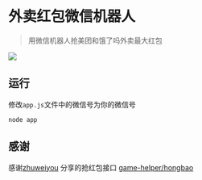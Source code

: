 # 外卖红包微信机器人

> 用微信机器人抢美团和饿了吗外卖最大红包

![](http://ovs5x36k4.bkt.clouddn.com/QQ20180227-0.png)
## 运行
修改`app.js`文件中的微信号为你的微信号
```
node app
```

## 感谢

感谢[zhuweiyou](https://github.com/zhuweiyou) 分享的抢红包接口
[game-helper/hongbao](https://github.com/game-helper/hongbao)
